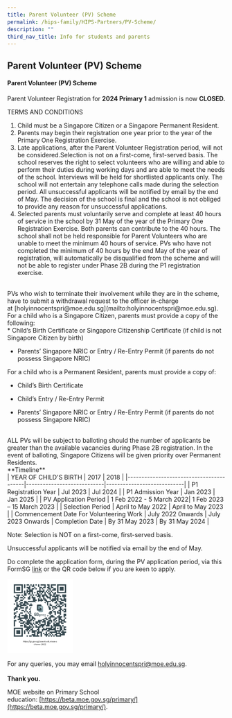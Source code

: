 ```yaml
---
title: Parent Volunteer (PV) Scheme
permalink: /hips-family/HIPS-Partners/PV-Scheme/
description: ""
third_nav_title: Info for students and parents
---
```

## Parent Volunteer (PV) Scheme 

#### Parent Volunteer (PV) Scheme

Parent Volunteer Registration for **2024 Primary 1** admission is now **CLOSED.**

TERMS AND CONDITIONS
<br>
1.  Child must be a Singapore Citizen or a Singapore Permanent Resident.
2. Parents may begin their registration one year prior to the year of the Primary One Registration Exercise. 
3. 	Late applications, after the Parent Volunteer Registration period, will not be considered.Selection is not on a first-come, first-served basis. The school reserves the right to select volunteers who are willing and able to perform their duties during working days and are able to meet the needs of the school. Interviews will be held for shortlisted applicants only. The school will not entertain any telephone calls made during the selection period. All unsuccessful applicants will be notified by email by the end of May. The decision of the school is final and the school is not obliged to provide any reason for unsuccessful applications.
4. Selected parents must voluntarily serve and complete at least 40 hours of service in the school by 31 May of the year of the Primary One Registration Exercise. Both parents can contribute to the 40 hours. The school shall not be held responsible for Parent Volunteers who are unable to meet the minimum 40 hours of service. PVs who have not completed the minimum of 40 hours by the end May of the year of registration, will automatically be disqualified from the scheme and will not be able to register under Phase 2B during the P1 registration exercise.
<br>
PVs who wish to terminate their involvement while they are in the scheme, have to submit a withdrawal request to the officer in-charge at [holyinnocentspri@moe.edu.sg](mailto:holyinnocentspri@moe.edu.sg).
<br>
For a child who is a Singapore Citizen, parents must provide a copy of the following:
<br>
*  Child’s Birth Certificate or Singapore Citizenship Certificate (if child is not Singapore Citizen by birth)

* Parents’ Singapore NRIC or Entry / Re-Entry Permit (if parents do not possess Singapore NRIC)

For a child who is a Permanent Resident, parents must provide a copy of:
<br>
* Child’s Birth Certificate

* Child’s Entry / Re-Entry Permit

* Parents’ Singapore NRIC or Entry / Re-Entry Permit (if parents do not possess Singapore NRIC)
<br>
ALL PVs will be subject to balloting should the number of applicants be greater than the available vacancies during Phase 2B registration. In the event of balloting, Singapore Citizens will be given priority over Permanent Residents.
<br>
 **Timeline**
<br>
| YEAR OF CHILD'S BIRTH                   | 2017                      | 2018                      |
|-----------------------------------------|----------------------------|----------------------------|
| P1 Registration Year                    | Jul 2023                   | Jul 2024                  |
| P1 Admission Year                       | Jan 2023                   | Jan 2025                   |
| PV Application Period                   | 1 Feb 2022 - 5 March 2022| 1 Feb 2023 – 15 March 2023 |
| Selection Period                        | April to May 2022         | April to May 2023         |
| Commencement Date For Volunteering Work | July 2022 0nwards        | July 2023 Onwards
| Completion Date                         | By 31 May 2023            | By 31 May 2024            |

Note: Selection is NOT on a first-come, first-served basis.

Unsuccessful applicants will be notified via email by the end of May.

Do complete the application form, during the PV application period, via this FormSG [link](https://go.gov.sg/parent-volunteer-scheme-2022) or the QR code below if you are keen to apply.

<img style="width: 30%;" src="/images/pvQR.png" align = "centre" />

For any queries, you may email [holyinnocentspri@moe.edu.sg](mailto:holyinnocentspri@moe.edu.sg).  
<br>
****Thank you.****

MOE website on Primary School education: [https://beta.moe.gov.sg/primary/](https://beta.moe.gov.sg/primary/).